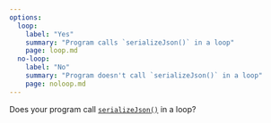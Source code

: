 ```yaml
---
options:
  loop:
    label: "Yes"
    summary: "Program calls `serializeJson()` in a loop"
    page: loop.md
  no-loop:
    label: "No"
    summary: "Program doesn't call `serializeJson()` in a loop"
    page: noloop.md
---
```


Does your program call [`serializeJson()`](/v7/api/json/serializejson/) in a loop?
